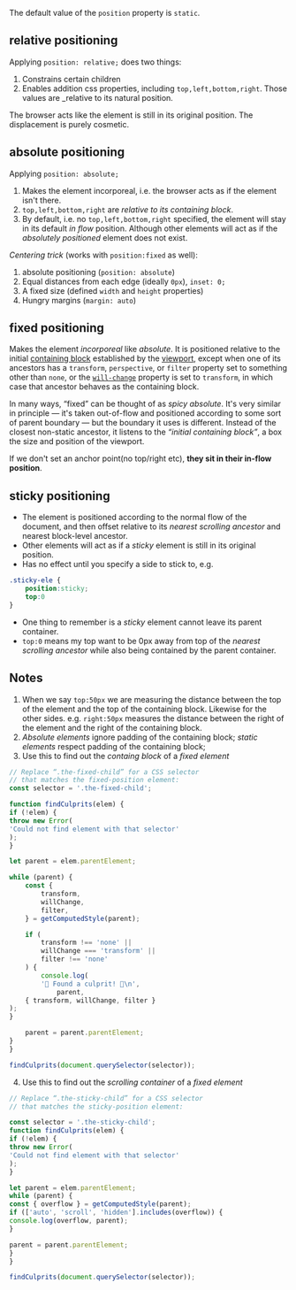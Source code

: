 The default value of the `position` property is `static`.

## relative positioning
Applying `position: relative;` does two things:
1. Constrains certain children
2. Enables addition css properties, including `top,left,bottom,right`. Those values are _relative to its natural position.

The browser acts like the element is still in its original position. The displacement is purely cosmetic.

## absolute positioning
Applying `position: absolute;`
1. Makes the element incorporeal, i.e. the browser acts as if the element isn't there.
2. `top,left,bottom,right` are *relative to its containing block*.
3. By default, i.e. no `top,left,bottom,right` specified, the element will stay in its default *in flow* position. Although other elements will act as if the *absolutely positioned* element does not exist.

*Centering trick* (works with `position:fixed` as well): 
1. absolute positioning (`position: absolute`)
2. Equal distances from each edge (ideally `0px`), `inset: 0;`
3. A fixed size (defined `width` and `height` properties)
4. Hungry margins (`margin: auto`)

## fixed positioning
Makes the element *incorporeal* like *absolute*.
It is positioned relative to the initial [containing block](https://developer.mozilla.org/en-US/docs/Web/CSS/Containing_block) established by the [viewport](https://developer.mozilla.org/en-US/docs/Glossary/Viewport), except when one of its ancestors has a `transform`, `perspective`, or `filter` property set to something other than `none`, or the [`will-change`](https://developer.mozilla.org/en-US/docs/Web/CSS/will-change) property is set to `transform`, in which case that ancestor behaves as the containing block.

In many ways, “fixed” can be thought of as _spicy absolute_. It's very similar in principle — it's taken out-of-flow and positioned according to some sort of parent boundary — but the boundary it uses is different. Instead of the closest non-static ancestor, it listens to the _“initial containing block”_, a box the size and position of the viewport.

If we don't set an anchor point(no top/right etc), **they sit in their in-flow position**. 
	
## sticky positioning
- The element is positioned according to the normal flow of the document, and then offset relative to its _nearest scrolling ancestor_ and nearest block-level ancestor.
- Other elements will act as if a *sticky* element is still in its original position.
- Has no effect until you specify a side to stick to, e.g.
```css
.sticky-ele {
	position:sticky;
	top:0
}
```
- One thing to remember is a *sticky* element cannot leave its parent container.
- `top:0` means my top want to be 0px away from top of the _nearest scrolling ancestor_ while also being contained by the parent container. 

## Notes
1. When we say `top:50px` we are measuring the distance between the top of the element and the top of the containing block. Likewise for the other sides. e.g. `right:50px` measures the distance between the right of the element and the right of the containing block.
2. *Absolute elements* ignore padding of the containing block; *static elements* respect padding of the containing block;
3. Use this to find out the *containg block* of a *fixed element*
```js
// Replace “.the-fixed-child” for a CSS selector
// that matches the fixed-position element:
const selector = '.the-fixed-child';

function findCulprits(elem) {
if (!elem) {
throw new Error(
'Could not find element with that selector'
);
}

let parent = elem.parentElement;

while (parent) {
	const {
		transform,
		willChange,
		filter,
	} = getComputedStyle(parent);

	if (
		transform !== 'none' ||
		willChange === 'transform' ||
		filter !== 'none'
	) {
		console.log(
		'🚨 Found a culprit! 🚨\n',
			parent,
	{ transform, willChange, filter }
);
}

	parent = parent.parentElement;
}
}

findCulprits(document.querySelector(selector));
```
4. Use this to find out the *scrolling container* of a *fixed element*
```js
// Replace “.the-sticky-child” for a CSS selector
// that matches the sticky-position element:

const selector = '.the-sticky-child';
function findCulprits(elem) {
if (!elem) {
throw new Error(
'Could not find element with that selector'
);
}

let parent = elem.parentElement;
while (parent) {
const { overflow } = getComputedStyle(parent);
if (['auto', 'scroll', 'hidden'].includes(overflow)) {
console.log(overflow, parent);
}

parent = parent.parentElement;
}
}

findCulprits(document.querySelector(selector));
```
